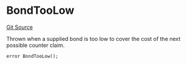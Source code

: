 # BondTooLow
[Git Source](https://github.com/ethereum-optimism/optimism/blob/f7b73857601914eeea6fc4c1ba46ae99ca744d97/contracts/libraries/DisputeErrors.sol)

Thrown when a supplied bond is too low to cover the
cost of the next possible counter claim.


```solidity
error BondTooLow();
```

